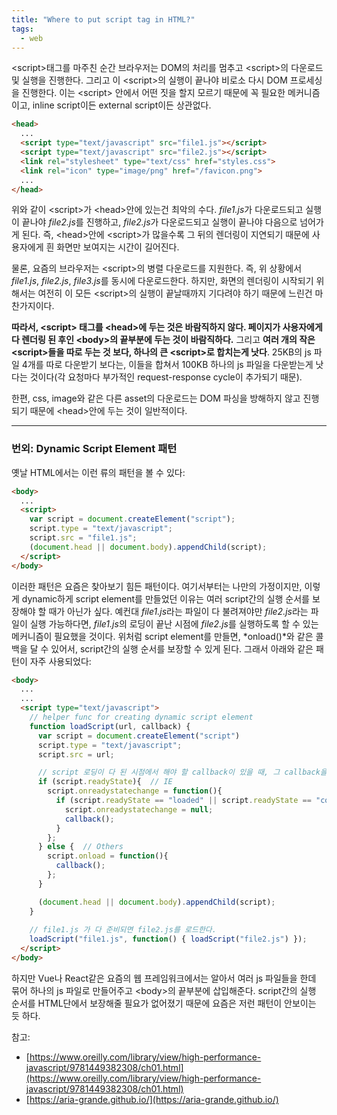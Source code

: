 ```yaml
---
title: "Where to put script tag in HTML?"
tags:
  - web
---
```


\<script\>태그를 마주친 순간 브라우저는 DOM의 처리를 멈추고 \<script\>의 다운로드 및 실행을 진행한다. 그리고 이 \<script\>의 실행이 끝나야 비로소 다시 DOM 프로세싱을 진행한다. 이는 \<script\> 안에서 어떤 짓을 할지 모르기 때문에 꼭 필요한 메커니즘이고, inline script이든 external script이든 상관없다.

```html
<head>
  ...
  <script type="text/javascript" src="file1.js"></script>
  <script type="text/javascript" src="file2.js"></script>
  <link rel="stylesheet" type="text/css" href="styles.css">
  <link rel="icon" type="image/png" href="/favicon.png">
  ...
</head>
```

위와 같이 \<script\>가 \<head\>안에 있는건 최악의 수다. *file1.js*가 다운로드되고 실행이 끝나야 *file2.js*를 진행하고, *file2.js*가 다운로드되고 실행이 끝나야 다음으로 넘어가게 된다. 즉, \<head\>안에 \<script\>가 많을수록 그 뒤의 렌더링이 지연되기 때문에 사용자에게 흰 화면만 보여지는 시간이 길어진다.

물론, 요즘의 브라우저는 \<script\>의 병렬 다운로드를 지원한다. 즉, 위 상황에서 *file1.js*, *file2.js*, *file3.js*를 동시에 다운로드한다. 하지만, 화면의 렌더링이 시작되기 위해서는 여전히 이 모든 \<script\>의 실행이 끝날때까지 기다려야 하기 때문에 느린건 마찬가지이다.

**따라서, \<script\> 태그를 \<head\>에 두는 것은 바람직하지 않다. 페이지가 사용자에게 다 렌더링 된 후인 \<body\>의 끝부분에 두는 것이 바람직하다.** 그리고 **여러 개의 작은 \<script\>들을 따로 두는 것 보다, 하나의 큰 \<script\>로 합치는게 낫다**. 25KB의 js 파일 4개를 따로 다운받기 보다는, 이들을 합쳐서 100KB 하나의 js 파일을 다운받는게 낫다는 것이다(각 요청마다 부가적인 request-response cycle이 추가되기 때문).

한편, css, image와 같은 다른 asset의 다운로드는 DOM 파싱을 방해하지 않고 진행되기 때문에 \<head\>안에 두는 것이 일반적이다.

---

### 번외: Dynamic Script Element 패턴

옛날 HTML에서는 이런 류의 패턴을 볼 수 있다:

```html
<body>
  ...
  <script>
    var script = document.createElement("script");
    script.type = "text/javascript";
    script.src = "file1.js";
    (document.head || document.body).appendChild(script);
  </script>
</body>
```

이러한 패턴은 요즘은 찾아보기 힘든 패턴이다. 여기서부터는 나만의 가정이지만, 이렇게 dynamic하게 script element를 만들었던 이유는 여러 script간의 실행 순서를 보장해야 할 때가 아닌가 싶다. 예컨대 *file1.js*라는 파일이 다 불려져야만 *file2.js*라는 파일이 실행 가능하다면, *file1.js*의 로딩이 끝난 시점에 *file2.js*를 실행하도록 할 수 있는 메커니즘이 필요했을 것이다. 위처럼 script element를 만들면, *onload()*와 같은 콜백을 달 수 있어서, script간의 실행 순서를 보장할 수 있게 된다. 그래서 아래와 같은 패턴이 자주 사용되었다:

```html
<body>
  ...
  ...
  <script type="text/javascript">
    // helper func for creating dynamic script element
    function loadScript(url, callback) {
      var script = document.createElement("script")
      script.type = "text/javascript";
      script.src = url;

      // script 로딩이 다 된 시점에서 해야 할 callback이 있을 때, 그 callback을 불러주는 시점
      if (script.readyState){  // IE
        script.onreadystatechange = function(){
          if (script.readyState == "loaded" || script.readyState == "complete"){
            script.onreadystatechange = null;
            callback();
          }
        };
      } else {  // Others
        script.onload = function(){
          callback();
        };
      }

      (document.head || document.body).appendChild(script);
    }
    
    // file1.js 가 다 준비되면 file2.js를 로드한다.
    loadScript("file1.js", function() { loadScript("file2.js") });
  </script>
</body>
```

하지만 Vue나 React같은 요즘의 웹 프레임워크에서는 알아서 여러 js 파일들을 한데 묶어 하나의 js 파일로 만들어주고 \<body\>의 끝부분에 삽입해준다. script간의 실행 순서를 HTML단에서 보장해줄 필요가 없어졌기 때문에 요즘은 저런 패턴이 안보이는 듯 하다.

참고:
- [https://www.oreilly.com/library/view/high-performance-javascript/9781449382308/ch01.html](https://www.oreilly.com/library/view/high-performance-javascript/9781449382308/ch01.html)
- [https://aria-grande.github.io/](https://aria-grande.github.io/)
